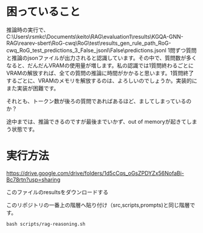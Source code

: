# 困っていること
推論時の実行で、C:\Users\rsmkc\Documents\keito\RAG\evaluation1\results\KGQA-GNN-RAG\rearev-sbert\RoG-cwq\RoG\test\results_gen_rule_path_RoG-cwq_RoG_test_predictions_3_False_jsonl\False\predictions.jsonl
1問ずつ質問と推論のjsonファイルが出力されると認識しています。その中で、質問数が多くなると、だんだんVRAMの使用量が増します。私の認識では1質問終わるごとにVRAMの解放すれば、全ての質問の推論に時間がかかると思います。1質問終了するごとに、VRAMのメモリを解放するのは、よろしいのでしょうか。実装的にまた実装が困難です。

それとも、トークン数が後ろの質問であればあるほど、ましてしまっているのか？

途中までは、推論できるのですが最後までいかず、out of memoryが起きてしまう状態です。
# 実行方法

https://drive.google.com/drive/folders/1d5cCqs_oGsZPDYZx56NofaBi-Bc78rtn?usp=sharing

このファイルのresultsをダウンロードする

このリポジトリの一番上の階層へ貼り付け（src,scripts,prompts)と同じ階層です。
 

```
bash scripts/rag-reasoning.sh
```
